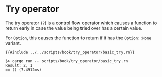 # Try operator

The try operator (`?`) is a control flow operator which causes a function to
return early in case the value being tried over has a certain value.

For `Option`, this causes the function to return if it has the `Option::None`
variant.

```rust,noplaypen
{{#include ../../scripts/book/try_operator/basic_try.rn}}
```

```text
$> cargo run -- scripts/book/try_operator/basic_try.rn
Result: 2, 1
== () (7.4912ms)
```
